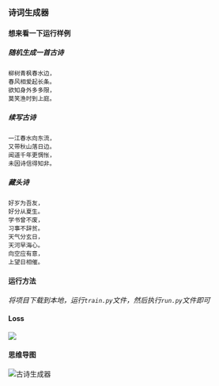 ### 诗词生成器

#### 想来看一下运行样例

##### 随机生成一首古诗

```
柳树青枫春水边，
春风相爱起长条。
欲知身外多多限，
莫笑渔时到上庭。
```

##### 续写古诗

```
一江春水向东流，
又带秋山落日边。
闻道千年更惆怅，
未因诗信得知非。
```

##### 藏头诗

```
好岁为吾友，
好分从夏生。
学书曾不废，
习事不辞贫。
天气分玄日，
天河早海心。
向空应有意，
上望日相催。
```

#### 运行方法

*将项目下载到本地，运行`train.py`文件，然后执行`run.py`文件即可*

#### Loss

![](Readme.assets/微信图片_20220205163556.png)

#### 思维导图

![古诗生成器](Readme.assets/古诗生成器.png)

